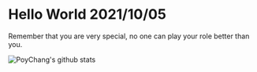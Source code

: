 # Hello World 2021/10/05

Remember that you are very special, no one can play your role better than you.

![PoyChang's github stats](https://github-readme-stats.vercel.app/api?username=poychang&show_icons=true&theme=dracula)
